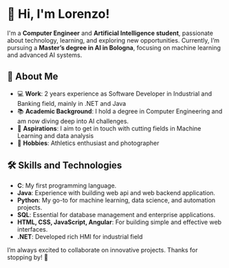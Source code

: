 
# 👋 Hi, I'm Lorenzo!

I'm a **Computer Engineer** and **Artificial Intelligence student**, passionate about technology, learning, and exploring new opportunities. Currently, I’m pursuing a **Master’s degree in AI in Bologna**, focusing on machine learning and advanced AI systems.

## 🚀 About Me
- 💻 **Work**: 2 years experience as Software Developer in Industrial and Banking field, mainly in .NET and Java  
- 📚 **Academic Background**: I hold a degree in Computer Engineering and am now diving deep into AI challenges.  
- 🌟 **Aspirations**: I aim to get in touch with cutting fields in Machine Learning and data analysis  
- 🏃 **Hobbies**: Athletics enthusiast and photographer  

## 🛠️ Skills and Technologies
- **C**: My first programming language.
- **Java**: Experience with building web api and web backend application.  
- **Python**: My go-to for machine learning, data science, and automation projects.  
- **SQL**: Essential for database management and enterprise applications.  
- **HTML, CSS, JavaScript, Angular**: For building simple and effective web interfaces.  
- **.NET**: Developed rich HMI for industrial field
  


I’m always excited to collaborate on innovative projects. Thanks for stopping by! 🌟

